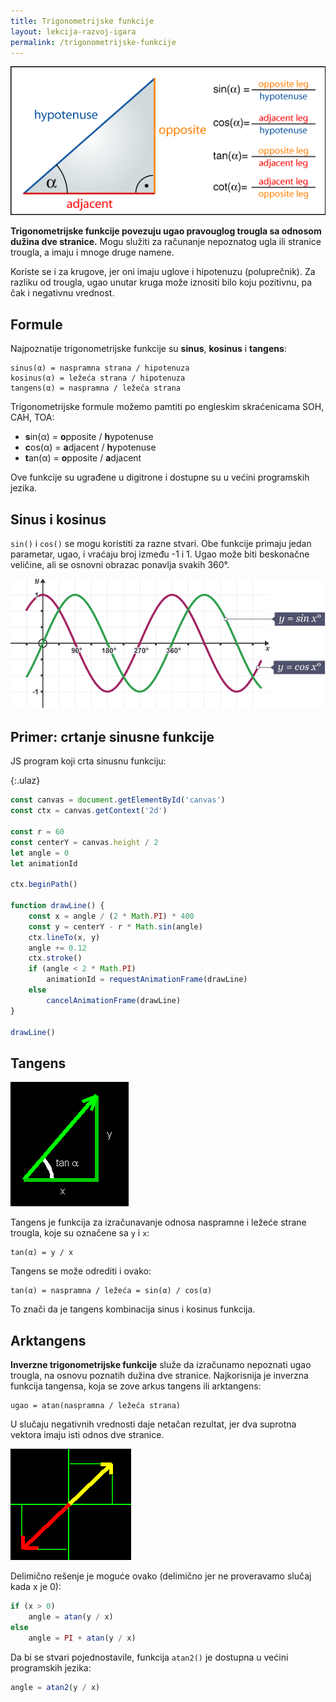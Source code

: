 ```yaml
---
title: Trigonometrijske funkcije
layout: lekcija-razvoj-igara
permalink: /trigonometrijske-funkcije
---
```


![trigonometrijske-funkcije](/images/razvoj-igara/trigonometrijske-funkcije.png)

**Trigonometrijske funkcije povezuju ugao pravouglog trougla sa odnosom dužina dve stranice.** Mogu služiti za računanje nepoznatog ugla ili stranice trougla, a imaju i mnoge druge namene.

Koriste se i za krugove, jer oni imaju uglove i hipotenuzu (poluprečnik). Za razliku od trougla, ugao unutar kruga može iznositi bilo koju pozitivnu, pa čak i negativnu vrednost.

## Formule 

Najpoznatije trigonometrijske funkcije su **sinus**, **kosinus** i **tangens**:

```
sinus(α) = naspramna strana / hipotenuza  
kosinus(α) = ležeća strana / hipotenuza  
tangens(α) = naspramna / ležeća strana
```

Trigonometrijske formule možemo pamtiti po engleskim skraćenicama SOH, CAH, TOA:

* **s**in(α) = **o**pposite / **h**ypotenuse
* **c**os(α) = **a**djacent / **h**ypotenuse
* **t**an(α) = **o**pposite / **a**djacent

Ove funkcije su ugrađene u digitrone i dostupne su u većini programskih jezika.

## Sinus i kosinus

`sin()` i `cos()` se mogu koristiti za razne stvari. Obe funkcije primaju jedan parametar, ugao, i vraćaju broj između -1 i 1. Ugao može biti beskonačne veličine, ali se osnovni obrazac ponavlja svakih 360°.

![sinus-kosinus-graf.png](/images/razvoj-igara/sinus-kosinus-graf.png)

## Primer: crtanje sinusne funkcije

JS program koji crta sinusnu funkciju:

{:.ulaz}
```js
const canvas = document.getElementById('canvas')
const ctx = canvas.getContext('2d')

const r = 60
const centerY = canvas.height / 2
let angle = 0
let animationId

ctx.beginPath()

function drawLine() {
    const x = angle / (2 * Math.PI) * 400
    const y = centerY - r * Math.sin(angle)
    ctx.lineTo(x, y)
    angle += 0.12
    ctx.stroke()
    if (angle < 2 * Math.PI)
        animationId = requestAnimationFrame(drawLine) 
    else
        cancelAnimationFrame(drawLine)
}

drawLine()
```

## Tangens

![](/images/razvoj-igara/tan.gif)

Tangens je funkcija za izračunavanje odnosa naspramne i ležeće strane trougla, koje su označene sa `y` i `x`:

```
tan(α) = y / x
```

Tangens se može odrediti i ovako:

```
tan(α) = naspramna / ležeća = sin(α) / cos(α)
```

To znači da je tangens kombinacija sinus i kosinus funkcija. 

## Arktangens

**Inverzne trigonometrijske funkcije** služe da izračunamo nepoznati ugao trougla, na osnovu poznatih dužina dve stranice. Najkorisnija je inverzna funkcija tangensa, koja se zove arkus tangens ili arktangens:

```
ugao = atan(naspramna / ležeća strana)
```

U slučaju negativnih vrednosti daje netačan rezultat, jer dva suprotna vektora imaju isti odnos dve stranice.

![](/images/razvoj-igara/suprotni-vektori.gif)

Delimično rešenje je moguće ovako (delimično jer ne proveravamo slučaj kada x je 0):

```js
if (x > 0)
    angle = atan(y / x)
else
    angle = PI + atan(y / x)
```

Da bi se stvari pojednostavile, funkcija `atan2()` je dostupna u većini programskih jezika:

```js
angle = atan2(y / x)
```
